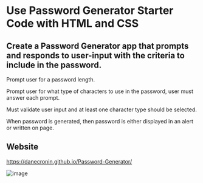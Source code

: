 # Use Password Generator Starter Code with HTML and CSS

## Create a Password Generator app that prompts and responds to user-input with the criteria to include in the password.

Prompt user for a password length.

Prompt user for what type of characters to use in the password, user must answer each prompt.

Must validate user input and at least one character type should be selected.

When password is generated, then password is either displayed in an alert or written on page.

## Website

https://danecronin.github.io/Password-Generator/

![image](https://user-images.githubusercontent.com/107944830/182498908-b60307f2-54d9-47a0-bbbe-54ea0d5fe261.png)
